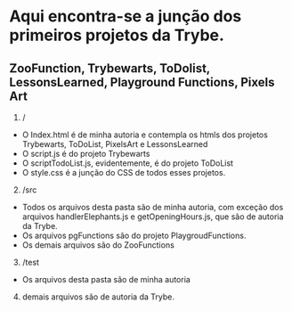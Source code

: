 # Aqui encontra-se a junção dos primeiros projetos da Trybe. 
## ZooFunction, Trybewarts, ToDolist, LessonsLearned, Playground Functions, Pixels Art


1. /

* O Index.html é de minha autoria e contempla os htmls dos projetos Trybewarts, ToDoList, PixelsArt e LessonsLearned
* O script.js é do projeto Trybewarts
* O scriptTodoList.js, evidentemente, é do projeto ToDoList
* O style.css é a junção do CSS de todos esses projetos.

2.  /src

* Todos os arquivos desta pasta são de minha autoria, com exceção dos arquivos handlerElephants.js e getOpeningHours.js, que são de autoria da Trybe.
* Os arquivos pgFunctions são do projeto PlaygroudFunctions.
* Os demais arquivos são do ZooFunctions

3. /test

* Os arquivos desta pasta são de minha autoria

4. demais arquivos são de autoria da Trybe.
<!-- Olá, Tryber!
Esse é apenas um arquivo inicial para o README do seu projeto.
É essencial que você preencha esse documento por conta própria, ok?
Não deixe de usar nossas dicas de escrita de README de projetos, e deixe sua criatividade brilhar!
:warning: IMPORTANTE: você precisa deixar nítido:
- quais arquivos/pastas foram desenvolvidos por você; 
- quais arquivos/pastas foram desenvolvidos por outra pessoa estudante;
- quais arquivos/pastas foram desenvolvidos pela Trybe.


-Lembrar de trocar o logo da trybewarts
-->